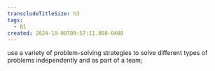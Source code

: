 ```yaml
---
transcludeTitleSize: h3
tags:
  - B1
created: 2024-10-08T09:57:11.000-0400
---
```

use a variety of problem-solving strategies to solve different types of problems independently and as part of a team;